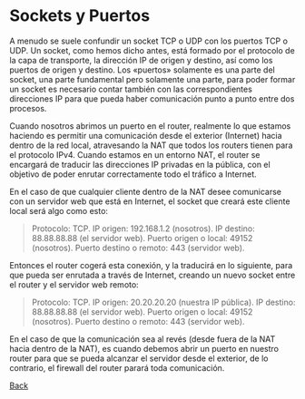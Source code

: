 
# Sockets y Puertos
A menudo se suele confundir un socket TCP o UDP con los puertos TCP o UDP. Un socket, como hemos dicho antes, está formado por el protocolo de la capa de transporte, la dirección IP de origen y destino, así como los puertos de origen y destino. Los «puertos» solamente es una parte del socket, una parte fundamental pero solamente una parte, para poder formar un socket es necesario contar también con las correspondientes direcciones IP para que pueda haber comunicación punto a punto entre dos procesos.

Cuando nosotros abrimos un puerto en el router, realmente lo que estamos haciendo es permitir una comunicación desde el exterior (Internet) hacia dentro de la red local, atravesando la NAT que todos los routers tienen para el protocolo IPv4. Cuando estamos en un entorno NAT, el router se encargará de traducir las direcciones IP privadas en la pública, con el objetivo de poder enrutar correctamente todo el tráfico a Internet.

En el caso de que cualquier cliente dentro de la NAT desee comunicarse con un servidor web que está en Internet, el socket que creará este cliente local será algo como esto:

>Protocolo: TCP.
 >IP origen: 192.168.1.2 (nosotros).
 >IP destino: 88.88.88.88 (el servidor web).
 >Puerto origen o local: 49152 (nosotros).
 >Puerto destino o remoto: 443 (servidor web).

Entonces el router cogerá esta conexión, y la traducirá en lo siguiente, para que pueda ser enrutada a través de Internet, creando un nuevo socket entre el router y el servidor web remoto:

>Protocolo: TCP.
 >IP origen: 20.20.20.20 (nuestra IP pública).
 >IP destino: 88.88.88.88 (el servidor web).
 >Puerto origen o local: 49152 (nosotros).
 >Puerto destino o remoto: 443 (servidor web).

En el caso de que la comunicación sea al revés (desde fuera de la NAT hacia dentro de la NAT), es cuando debemos abrir un puerto en nuestro router para que se pueda alcanzar el servidor desde el exterior, de lo contrario, el firewall del router parará toda comunicación.

[Back](../introduccionHacking.md)